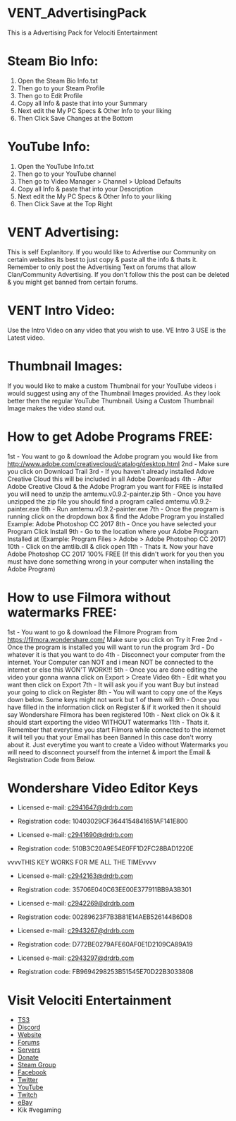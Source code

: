# VENT_AdvertisingPack
This is a Advertising Pack for Velociti Entertainment

# Steam Bio Info:
1) Open the Steam Bio Info.txt
2) Then go to your Steam Profile
3) Then go to Edit Profile
4) Copy all Info & paste that into your Summary
5) Next edit the My PC Specs & Other Info to your liking
6) Then Click Save Changes at the Bottom

# YouTube Info:
1) Open the YouTube Info.txt
2) Then go to your YouTube channel
3) Then go to Video Manager > Channel > Upload Defaults
4) Copy all Info & paste that into your Description
5) Next edit the My PC Specs & Other Info to your liking
6) Then Click Save at the Top Right

# VENT Advertising:
This is self Explanitory. If you would like to Advertise our Community on certain websites its best
to just copy & paste all the info & thats it. Remember to only post the Advertising Text on forums
that allow Clan/Community Advertising. If you don't follow this the post can be deleted & you might
get banned from certain forums.

# VENT Intro Video:
Use the Intro Video on any video that you wish to use. VE Intro 3 USE is the Latest video.

# Thumbnail Images:
If you would like to make a custom Thumbnail for your YouTube videos i would suggest using any of 
the Thumbnail Images provided. As they look better then the regular YouTube Thumbnail. Using a Custom
Thumbnail Image makes the video stand out.

# How to get Adobe Programs FREE:
1st - You want to go & download the Adobe program you would like from http://www.adobe.com/creativecloud/catalog/desktop.html
2nd - Make sure you click on Download Trail
3rd - If you haven't already installed Adove Creative Cloud this will be included in all Adobe Downloads
4th - After Adobe Creative Cloud & the Adobe Program you want for FREE is installed you will need to unzip the amtemu.v0.9.2-painter.zip
5th - Once you have unzipped the zip file you should find a program called amtemu.v0.9.2-painter.exe
6th - Run amtemu.v0.9.2-painter.exe 
7th - Once the program is running click on the dropdown box & find the Adobe Program you installed Example: Adobe Photoshop CC 2017
8th - Once you have selected your Program Click Install
9th - Go to the location where your Adobe Program Installed at (Example: Program Files > Adobe > Adobe Photoshop CC 2017)
10th - Click on the amtlib.dll & click open
11th - Thats it. Now your have Adobe Photoshop CC 2017 100% FREE 
(If this didn't work for you then you must have done something wrong in your computer when installing the Adobe Program)

# How to use Filmora without watermarks FREE:
1st - You want to go & download the Filmore Program from https://filmora.wondershare.com/ Make sure you click on Try it Free
2nd - Once the program is installed you will want to run the program
3rd - Do whatever it is that you want to do
4th - Disconnect your computer from the internet. Your Computer can NOT and i mean NOT be connected to the internet or else this WON'T WORK!!!
5th - Once you are done editing the video your gonna wanna click on Export > Create Video
6th - Edit what you want then click on Export
7th - It will ask you if you want Buy but instead your going to click on Register
8th - You will want to copy one of the Keys down below. Some keys might not work but 1 of them will
9th - Once you have filled in the information click on Register & if it worked then it should say Wondershare Filmora has been registered
10th - Next click on Ok & it should start exporting the video WITHOUT watermarks
11th - Thats it. Remember that everytime you start Filmora while connected to the internet it will tell you that your Email has been Banned
In this case don't worry about it. Just everytime you want to create a Video without Watermarks you will need to disconnect yourself from the internet
& import the Email & Registration Code from Below.

# Wondershare Video Editor Keys
* Licensed e-mail: c2941647@drdrb.com
* Registration code: 10403029CF3644154841651AF141E800

* Licensed e-mail: c2941690@drdrb.com
* Registration code: 510B3C20A9E54E0FF1D2FC28BAD1220E

vvvvTHIS KEY WORKS FOR ME ALL THE TIMEvvvv
* Licensed e-mail: c2942163@drdrb.com
* Registration code: 35706E040C63EE00E377911BB9A3B301

* Licensed e-mail: c2942269@drdrb.com
* Registration code: 00289623F7B3B81E14AEB526144B6D08

* Licensed e-mail: c2943267@drdrb.com
* Registration code: D772BE0279AFE60AF0E1D2109CA89A19

* Licensed e-mail: c2943297@drdrb.com
* Registration code: FB9694298253B51545E70D22B3033808

# Visit Velociti Entertainment
* [TS3](http://www.velocitientertainment.com/ts3/)
* [Discord](https://discord.gg/azEY2kU)
* [Website](www.velocitientertainment.com/)
* [Forums](www.velocitientertainment.com/forum)
* [Servers](www.velocitientertainment.com/servers/)
* [Donate](http://www.velocitientertainment.com/donations/)
* [Steam Group](http://steamcommunity.com/groups/velocitientertainment)
* [Facebook](www.facebook.com/VelocitiEntertainment)
* [Twitter](www.twitter.com/VelocitiEnt)
* [YouTube](www.youtube.com/user/HumanTree92)
* [Twitch](www.twitch.tv/humantree92)
* [eBay](www.ebay.com/usr/humantree92)
* Kik #vegaming

